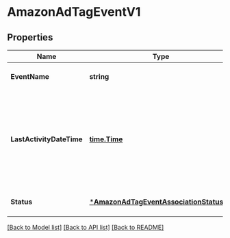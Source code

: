 # AmazonAdTagEventV1

## Properties
Name | Type | Description | Notes
------------ | ------------- | ------------- | -------------
**EventName** | **string** | The name of the event. | [optional] [default to null]
**LastActivityDateTime** | [**time.Time**](time.Time.md) | The last time this event was triggered within the dates supplied by the startDateTime and endDateTime fields. | [optional] [default to null]
**Status** | [***AmazonAdTagEventAssociationStatusV1**](AmazonAdTagEventAssociationStatusV1.md) |  | [optional] [default to null]

[[Back to Model list]](../README.md#documentation-for-models) [[Back to API list]](../README.md#documentation-for-api-endpoints) [[Back to README]](../README.md)

